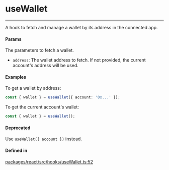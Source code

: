 # useWallet
---

A hook to fetch and manage a wallet by its address in the connected app.

#### Params

The parameters to fetch a wallet.
- `address`: The wallet address to fetch. If not provided, the current account's address will be used.

#### Examples

To get a wallet by address:
```ts
const { wallet } = useWallet({ account: '0x...' });
```
To get the current account's wallet:
```ts
const { wallet } = useWallet();
```

#### Deprecated

Use `useWallet({ account })` instead.

#### Defined in
[packages/react/src/hooks/useWallet.ts:52](https://github.com/fuellabs/fuel-connectors/blob/main/packages/react/src/hooks/useWallet.ts#L52)
